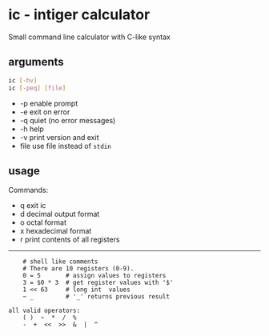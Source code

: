 # ic - intiger calculator

Small command line calculator with C-like syntax


## arguments
``` sh
ic [-hv]
ic [-peq] [file]
```
  * -p  enable prompt
  * -e  exit on error
  * -q  quiet (no error messages)
  * -h  help
  * -v  print version and exit
  * file   use file instead of `stdin`

## usage
Commands:
  * q  exit ic
  * d  decimal output format
  * o  octal format
  * x  hexadecimal format
  * r  print contents of all registers

-----------------------------------------------

```
    # shell like comments
    # There are 10 registers (0-9).
    0 = 5       # assign values to registers
    3 = $0 * 3  # get register values with '$'
    1 << 63     # long int  values
    ~ _         # '_' returns previous result
```

```
all valid operators:
	( )  ~  *  /  %
	-  +  <<  >>  &  |  ^
```
